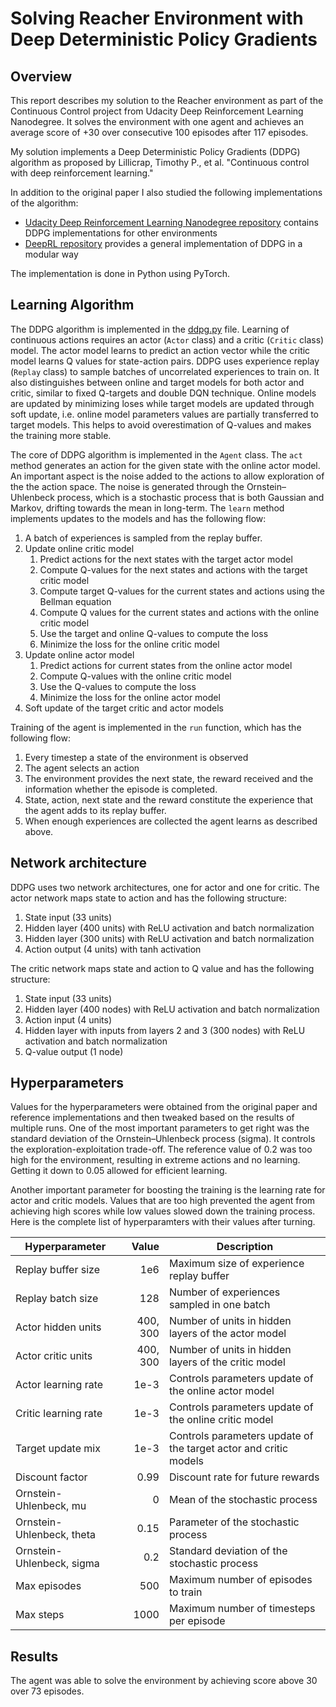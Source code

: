 # Solving Reacher Environment with Deep Deterministic Policy Gradients

## Overview

This report describes my solution to the Reacher environment as part of 
the Continuous Control project from Udacity Deep Reinforcement Learning Nanodegree. 
It solves the environment with one agent and achieves an average score of +30 over consecutive 100 episodes after 117 episodes.

My solution implements a Deep Deterministic Policy Gradients (DDPG) algorithm as proposed 
by Lillicrap, Timothy P., et al. "Continuous control with deep reinforcement learning."

In addition to the original paper I also studied the following implementations of the algorithm:

- [Udacity Deep Reinforcement Learning Nanodegree repository](https://github.com/udacity/deep-reinforcement-learning) 
contains DDPG implementations for other environments
- [DeepRL repository](https://github.com/ShangtongZhang/DeepRL) provides a general implementation of DDPG in a modular way

The implementation is done in Python using PyTorch. 

## Learning Algorithm

The DDPG algorithm is implemented in the [ddpg.py](ddpg.py) file. 
Learning of continuous actions requires an actor (`Actor` class) and a critic (`Critic` class) model.
The actor model learns to predict an action vector while the critic model learns Q values for state-action pairs.
DDPG uses experience replay (`Replay` class) to sample batches of uncorrelated experiences to train on. 
It also distinguishes between online and target models for both actor and critic, similar to fixed Q-targets and double DQN technique.
Online models are updated by minimizing loses while target models are updated through soft update, 
i.e. online model parameters values are partially transferred to target models. 
This helps to avoid overestimation of Q-values and makes the training more stable.

The core of DDPG algorithm is implemented in the `Agent` class. 
The `act` method generates an action for the given state with the online actor model.
An important aspect is the noise added to the actions to allow exploration of the the action space.
The noise is generated through the Ornstein–Uhlenbeck process, 
which is a stochastic process that is both Gaussian and Markov, drifting towards the mean in long-term.
The `learn` method implements updates to the models and has the following flow:

1. A batch of experiences is sampled from the replay buffer.
2. Update online critic model
    1. Predict actions for the next states with the target actor model
    2. Compute Q-values for the next states and actions with the target critic model
    3. Compute target Q-values for the current states and actions using the Bellman equation
    4. Compute Q values for the current states and actions with the online critic model
    5. Use the target and online Q-values to compute the loss
    6. Minimize the loss for the online critic model
3. Update online actor model
    1. Predict actions for current states from the online actor model
    2. Compute Q-values with the online critic model
    3. Use the Q-values to compute the loss
    4. Minimize the loss for the online actor model
4. Soft update of the target critic and actor models

Training of the agent is implemented in the `run` function, which has the following flow:

1. Every timestep a state of the environment is observed
2. The agent selects an action
3. The environment provides the next state, the reward received and the information whether the episode is completed.
4. State, action, next state and the reward constitute the experience that the agent adds to its replay buffer.
5. When enough experiences are collected the agent learns as described above.
 
## Network architecture

DDPG uses two network architectures, one for actor and one for critic.
The actor network maps state to action and has the following structure:
 
1. State input (33 units)
2. Hidden layer (400 units) with ReLU activation and batch normalization
3. Hidden layer (300 units) with ReLU activation and batch normalization
4. Action output (4 units) with tanh activation

The critic network maps state and action to Q value and has the following structure:
1. State input (33 units)
2. Hidden layer (400 nodes) with ReLU activation and batch normalization
3. Action input (4 units)
4. Hidden layer with inputs from layers 2 and 3 (300 nodes) with ReLU activation and batch normalization
5. Q-value output (1 node)

## Hyperparameters

Values for the hyperparameters were obtained from the original paper and reference implementations 
and then tweaked based on the results of multiple runs.
One of the most important parameters to get right was the standard deviation of the Ornstein–Uhlenbeck process (sigma). 
It controls the exploration-exploitation trade-off.
The reference value of 0.2 was too high for the environment, resulting in extreme actions and no learning. 
Getting it down to 0.05 allowed for efficient learning.

Another important parameter for boosting the training is the learning rate for actor and critic models.
Values that are too high prevented the agent from achieving high scores while low values slowed down the training process.
Here is the complete list of hyperparamters with their values after turning.

| Hyperparameter | Value | Description |
|---|---:|---|
| Replay buffer size | 1e6 | Maximum size of experience replay buffer |
| Replay batch size | 128 | Number of experiences sampled in one batch |
| Actor hidden units | 400, 300 | Number of units in hidden layers of the actor model |
| Actor critic units | 400, 300 | Number of units in hidden layers of the critic model |
| Actor learning rate | 1e-3 | Controls parameters update of the online actor model |
| Critic learning rate | 1e-3 | Controls parameters update of the online critic model |
| Target update mix | 1e-3 | Controls parameters update of the target actor and critic models |
| Discount factor | 0.99 | Discount rate for future rewards |
| Ornstein-Uhlenbeck, mu | 0 | Mean of the stochastic  process|
| Ornstein-Uhlenbeck, theta | 0.15 | Parameter of the stochastic process |
| Ornstein-Uhlenbeck, sigma | 0.2 | Standard deviation of the stochastic process |
| Max episodes | 500 | Maximum number of episodes to train |
| Max steps | 1000 | Maximum number of timesteps per episode |


## Results

The agent was able to solve the environment by achieving score above 30 over 73 episodes.


